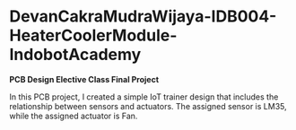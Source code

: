 # DevanCakraMudraWijaya-IDB004-HeaterCoolerModule-IndobotAcademy
<strong>PCB Design Elective Class Final Project</strong><br>

In this PCB project, I created a simple IoT trainer design that includes the relationship between sensors and actuators. The assigned sensor is LM35, while the assigned actuator is Fan.
